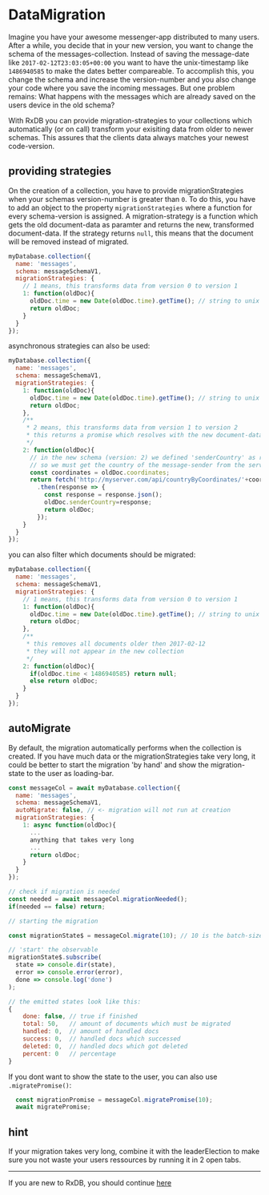 # DataMigration

Imagine you have your awesome messenger-app distributed to many users. After a while, you decide that in your new version, you want to change the schema of the messages-collection. Instead of saving the message-date like `2017-02-12T23:03:05+00:00` you want to have the unix-timestamp like `1486940585` to make the dates better compareable. To accomplish this, you change the schema and increase the version-number and you also change your code where you save the incoming messages. But one problem remains: What happens with the messages which are already saved on the users device in the old schema?

With RxDB you can provide migration-strategies to your collections which automatically (or on call) transform your exisiting data from older to newer schemas. This assures that the clients data always matches your newest code-version.

## providing strategies

On the creation of a collection, you have to provide migrationStrategies when your schemas version-number is greater than `0`. To do this, you have to add an object to the property `migrationStrategies` where a function for every schema-version is assigned. A migration-strategy is a function which gets the old document-data as paramter and returns the new, transformed document-data. If the strategy returns `null`, this means that the document will be removed instead of migrated.


```javascript
myDatabase.collection({
  name: 'messages',
  schema: messageSchemaV1,
  migrationStrategies: {
    // 1 means, this transforms data from version 0 to version 1
    1: function(oldDoc){
      oldDoc.time = new Date(oldDoc.time).getTime(); // string to unix
      return oldDoc;
    }
  }
});
```

asynchronous strategies can also be used:

```javascript
myDatabase.collection({
  name: 'messages',
  schema: messageSchemaV1,
  migrationStrategies: {
    1: function(oldDoc){
      oldDoc.time = new Date(oldDoc.time).getTime(); // string to unix
      return oldDoc;
    },
    /**
     * 2 means, this transforms data from version 1 to version 2
     * this returns a promise which resolves with the new document-data
     */
    2: function(oldDoc){
      // in the new schema (version: 2) we defined 'senderCountry' as required field (string)
      // so we must get the country of the message-sender from the server
      const coordinates = oldDoc.coordinates;
      return fetch('http://myserver.com/api/countryByCoordinates/'+coordinates+'/')
        .then(response => {
          const response = response.json();
          oldDoc.senderCountry=response;
          return oldDoc;
        });
    }
  }
});
```

you can also filter which documents should be migrated:

```js
myDatabase.collection({
  name: 'messages',
  schema: messageSchemaV1,
  migrationStrategies: {
    // 1 means, this transforms data from version 0 to version 1
    1: function(oldDoc){
      oldDoc.time = new Date(oldDoc.time).getTime(); // string to unix
      return oldDoc;
    },
    /**
     * this removes all documents older then 2017-02-12
     * they will not appear in the new collection
     */
    2: function(oldDoc){
      if(oldDoc.time < 1486940585) return null;
      else return oldDoc;
    }
  }
});
```

## autoMigrate

By default, the migration automatically performs when the collection is created. If you have much data or the migrationStrategies take very long, it could be better to start the migration 'by hand' and show the migration-state to the user as loading-bar.

```javascript
const messageCol = await myDatabase.collection({
  name: 'messages',
  schema: messageSchemaV1,
  autoMigrate: false, // <- migration will not run at creation
  migrationStrategies: {
    1: async function(oldDoc){
      ...
      anything that takes very long
      ...
      return oldDoc;
    }
  }
});

// check if migration is needed
const needed = await messageCol.migrationNeeded();
if(needed == false) return;

// starting the migration

const migrationState$ = messageCol.migrate(10); // 10 is the batch-size, how many docs will run at parrallel

// 'start' the observable
migrationState$.subscribe(
  state => console.dir(state),
  error => console.error(error),
  done => console.log('done')
);

// the emitted states look like this:
{
    done: false, // true if finished
    total: 50,   // amount of documents which must be migrated
    handled: 0,  // amount of handled docs
    success: 0,  // handled docs which successed
    deleted: 0,  // handled docs which got deleted
    percent: 0   // percentage
}

```

If you dont want to show the state to the user, you can also use `.migratePromise()`:
```js
  const migrationPromise = messageCol.migratePromise(10);
  await migratePromise;
```


## hint
If your migration takes very long, combine it with the leaderElection to make sure you not waste your users ressources by running it in 2 open tabs.


--------------------------------------------------------------------------------

If you are new to RxDB, you should continue [here](../LeaderElection.md)
